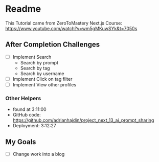 # Readme

This Tutorial came from ZeroToMastery Next.js Course: https://www.youtube.com/watch?v=wm5gMKuwSYk&t=7050s

## After Completion Challenges
- [ ] Implement Search
  - Search by prompt
  - Search by tag
  - Search by username
- [ ] Implement Click on tag filter
- [ ] Implement View other profiles

### Other Helpers
- found at 3:11:00
- GitHub code: https://github.com/adrianhajdin/project_next_13_ai_prompt_sharing
- Deployment: 3:12:27

## My Goals
- [ ] Change work into a blog